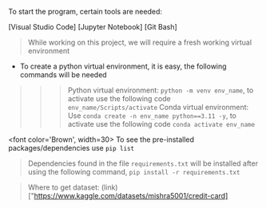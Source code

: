 To start the program, certain tools are needed:

[Visual Studio Code]
[Jupyter Notebook]
[Git Bash]

> While working on this project, we will require a fresh working virtual environment
* To create a python virtual environment, it is easy, the following commands will be needed
>>> Python virtual environment: ```python -m venv env_name```, to activate use the following code ```env_name/Scripts/activate```
>>> Conda virtual environment: Use ```conda create -n env_name python==3.11 -y```, to activate use the following code ```conda activate env_name``` 

<font color='Brown', width=30> To see the pre-installed packages/dependencies use</font> ```pip list```
> Dependencies found in the file ```requirements.txt``` will be installed after using the following command, ```pip install -r requirements.txt```

> Where to get dataset: (link) ["https://www.kaggle.com/datasets/mishra5001/credit-card]


